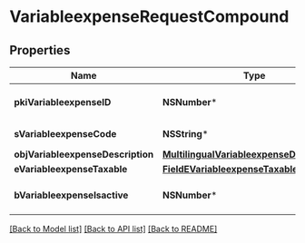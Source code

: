 # VariableexpenseRequestCompound

## Properties
Name | Type | Description | Notes
------------ | ------------- | ------------- | -------------
**pkiVariableexpenseID** | **NSNumber*** | The unique ID of the Variableexpense | [optional] 
**sVariableexpenseCode** | **NSString*** | The code of the Variableexpense | 
**objVariableexpenseDescription** | [**MultilingualVariableexpenseDescription***](MultilingualVariableexpenseDescription.md) |  | 
**eVariableexpenseTaxable** | [**FieldEVariableexpenseTaxable***](FieldEVariableexpenseTaxable.md) |  | 
**bVariableexpenseIsactive** | **NSNumber*** | Whether the variableexpense is active or not | 

[[Back to Model list]](../README.md#documentation-for-models) [[Back to API list]](../README.md#documentation-for-api-endpoints) [[Back to README]](../README.md)


